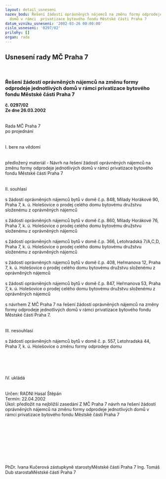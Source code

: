 ```yaml
---
layout: detail_usneseni
nazev_bodu: Řešení žádostí oprávněných nájemců na změnu formy odprodeje jednotlivých
  domů v rámci  privatizace bytového fondu Městské části Praha 7
datum_vzniku_usneseni: '2002-03-26 00:00:00'
cislo_usneseni: '0297/02'
prilohy: []
organ: rada
---
```

<div id="ucUsn_pList" class="usn">
	<span><h2>Usnesení rady MČ Praha 7 </h2>
<br></span><div class="standBody">
<span><h3>Řešení žádostí oprávněných nájemců na změnu formy odprodeje jednotlivých domů v rámci  privatizace bytového fondu Městské části Praha 7</h3></span><div class="center">
		<strong>č. 0297/02</strong><br>
	</div>
<div class="center">
		<strong>Ze dne 26.03.2002</strong><br><br>
	</div>
<br>Rada MČ Praha 7<br>po projednání<br><br><br>I.	bere na vědomí<br><br> <br>předložený materiál - Návrh na řešení žádostí oprávněných nájemců na změnu formy odprodeje jednotlivých domů v rámci privatizace bytového fondu Městské části Praha 7 <br><br><br>II.  souhlasí <br><br>s žádostí oprávněných nájemců bytů v domě č.p. 848, Milady Horákové 90, Praha 7, k. ú. Holešovice  o prodej celého domu bytovému družstvu složenému z oprávněných nájemců <br><br>s žádostí oprávněných nájemců bytů v domě č.p. 860, Milady Horákové 76, Praha 7, k. ú. Holešovice o prodej celého domu bytovému družstvu složenému z oprávněných nájemců <br><br>s žádostí oprávněných nájemců bytů v domě č.p. 366, Letohradská 7/A,C,D, Praha 7, k. ú. Holešovice o prodej celého domu bytovému družstvu složenému z oprávněných nájemců <br><br>s žádostí oprávněných nájemců bytů v domě č.p. 408, Heřmanova 12, Praha 7, k. ú. Holešovice o prodej celého domu bytovému družstvu složenému z oprávněných nájemců<br><br>s žádostí oprávněných nájemců bytů v domě č.p. 847, Heřmanova 53, Praha 7, k. ú. Holešovice o prodej celého domu bytovému družstvu složenému z oprávněných nájemců<br><br>s návrhem Z MČ Praha 7 na řešení žádostí oprávněných nájemců na změny formy odprodeje jednotlivých domů v rámci privatizace bytového fondu Městské části Praha 7. <br><br><br>III.  nesouhlasí<br><br>s žádostí oprávněných nájemců bytů v domě č. p. 557, Letohradská 44, Praha 7, k. ú. Holešovice o změnu formy odprodeje domu <br><br><br><br><br><br>IV.  ukládá <br><br> <br>Určen:	RADNI Hasal Štěpán<br>Termín: 22.04.2002<br>Úkol:	předložit na nejbližší zasedání Z MČ Praha 7  návrh na řešení žádostí oprávněných nájemců na změnu formy odprodeje jednotlivých domů v rámci privatizace bytového fondu Městské části Praha 7 <br> <br>	<br><br><br><br><br><br> <br>	<br>PhDr. Ivana Kučerová zástupkyně starostyMěstské části Praha 7	Ing. Tomáš Dub starostaMěstské části Praha 7<br>	<br><br>
</div>
</div>